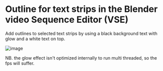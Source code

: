 # Outline for text strips in the Blender video Sequence Editor (VSE)
Add outlines to selected text strips by using a black background text with glow and a white text on top. 

![image](https://user-images.githubusercontent.com/1322593/221513285-9d1511d1-cea3-430e-bc3c-75901cfe3def.png)

NB. the glow effect isn't optimized internally to run multi threaded, so the fps will suffer. 

